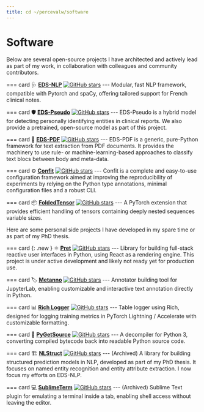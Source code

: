 ```yaml
---
title: cd ~/percevalw/software
---
```

# Software

<style>
@media screen and (min-width: 24rem) {
    .md-typeset .card-set {
        grid-template-columns: repeat(auto-fit,minmax(24rem,1fr)) !important;
    }
}
.md-typeset .card-set h2 {
    display: flex;
    align-items: center;
    gap: 0.5rem;
}
/* Space the github stars to the right of the line */
.md-typeset .card-set h2 > a:last-child {
    margin-left: auto;
}
</style>

Below are several open-source projects I have architected and actively lead as part of my work, in collaboration with colleagues and community contributors.

=== card
    🩺 [**EDS-NLP**](https://github.com/aphp/edsnlp) [![GitHub stars](https://img.shields.io/github/stars/aphp/edsnlp?style=social)](https://github.com/aphp/edsnlp)
    ---
    Modular, fast NLP framework, compatible with Pytorch and spaCy, offering tailored support for French clinical notes.

=== card
    🛡️ [**EDS-Pseudo**](https://github.com/aphp/eds-pseudo) [![GitHub stars](https://img.shields.io/github/stars/aphp/eds-pseudo?style=social)](https://github.com/aphp/eds-pseudo)
    ---
    EDS-Pseudo is a hybrid model for detecting personally identifying entities in clinical reports. We also provide a pretrained, open-source model as part of this project.

=== card
    📄 [**EDS-PDF**](https://github.com/aphp/edspdf) [![GitHub stars](https://img.shields.io/github/stars/aphp/edspdf?style=social)](https://github.com/aphp/edspdf)
    ---
    EDS-PDF is a generic, pure-Python framework for text extraction from PDF documents. It provides the machinery to use rule- or machine-learning-based approaches to classify text blocs between body and meta-data.

=== card
    ⚙️ [**Confit**](https://github.com/aphp/confit) [![GitHub stars](https://img.shields.io/github/stars/aphp/confit?style=social)](https://github.com/aphp/confit)
    ---
    Confit is a complete and easy-to-use configuration framework aimed at improving the reproducibility of experiments by relying on the Python type annotations, minimal configuration files and a robust CLI.

=== card
    📦 [**FoldedTensor**](https://github.com/aphp/foldedtensor) [![GitHub stars](https://img.shields.io/github/stars/aphp/foldedtensor?style=social)](https://github.com/aphp/foldedtensor)
    ---
    A PyTorch extension that provides efficient handling of tensors containing deeply nested sequences variable sizes.


Here are some personal side projects I have developed in my spare time or as part of my PhD thesis.

=== card {: .new }
    ⚛️ [**Pret**](https://github.com/percevalw/pret) [![GitHub stars](https://img.shields.io/github/stars/percevalw/pret?style=social)](https://github.com/percevalw/pret)
    ---
     Library for building full-stack reactive user interfaces in Python, using React as a rendering engine. This project is under active development and likely not ready yet for production use.

=== card
    🏷️ [**Metanno**](https://github.com/percevalw/metanno) [![GitHub stars](https://img.shields.io/github/stars/percevalw/metanno?style=social)](https://github.com/percevalw/metanno)
    ---
    Annotator building tool for JupyterLab, enabling customizable and interactive text annotation directly in Python.


=== card
    📊 [**Rich Logger**](https://github.com/percevalw/rich-logger) [![GitHub stars](https://img.shields.io/github/stars/percevalw/rich-logger?style=social)](https://github.com/percevalw/rich-logger)
    ---
    Table logger using Rich, designed for logging training metrics in PyTorch Lightning / Accelerate with customizable formatting.

=== card
    🔄 [**PyGetSource**](https://github.com/percevalw/pygetsource) [![GitHub stars](https://img.shields.io/github/stars/percevalw/pygetsource?style=social)](https://github.com/percevalw/pygetsource)
    ---
    A decompiler for Python 3, converting compiled bytecode back into readable Python source code.

=== card
    🏗️ [**NLStruct**](https://github.com/percevalw/nlstruct) [![GitHub stars](https://img.shields.io/github/stars/percevalw/nlstruct?style=social)](https://github.com/percevalw/nlstruct)
    ---
    (Archived) A library for building structured prediction models in NLP, developed as part of my PhD thesis. It focuses on named entity recognition and entity attribute extraction. I now focus my efforts on EDS-NLP.

=== card
    💻 [**SublimeTerm**](https://github.com/percevalw/SublimeTerm) [![GitHub stars](https://img.shields.io/github/stars/percevalw/SublimeTerm?style=social)](https://github.com/percevalw/SublimeTerm)
    ---
    (Archived) Sublime Text plugin for emulating a terminal inside a tab, enabling shell access without leaving the editor.


